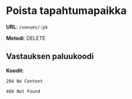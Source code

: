 # Poista tapahtumapaikka


**URL**: `/venues/:pk`


**Metodi**: DELETE

## Vastauksen paluukoodi

**Koodit**:

`204 No Content`

`404 Not Found`


